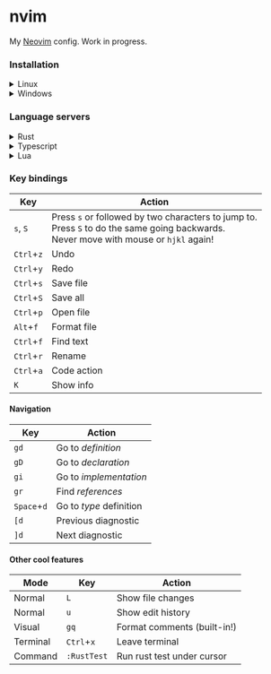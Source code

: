 # nvim

My [Neovim](https://github.com/neovim/neovim) config. Work in progress.

### Installation

<details><summary>Linux</summary>

1. Go to your config file and clone the repo (folder `nvim` will be created):
```sh
cd ~/.config
git clone https://github.com/lkurcak/nvim
```

2. Install [`ripgrep`](https://github.com/BurntSushi/ripgrep?tab=readme-ov-file#installation)

3. Install [`deno`](https://deno.com/) to support `.js`, `.ts`, `.json`, `.yaml` formatting:
```sh
curl -fsSL https://deno.land/install.sh | sh
```

</details>

<details><summary>Windows</summary>

1. Go to your local app data directory and clone this repo (folder `nvim` will be created):
```sh
cd %LOCALAPPDATA%
git clone https://github.com/lkurcak/nvim
```

2. Install `ripgrep` and `zig` (unless you already have a C compiler):
```sh
winget install zig.zig
winget install BurntSushi.ripgrep.MSVC
```

3. Install [`deno`](https://deno.com/) to support `.js`, `.ts`, `.json`, `.yaml` formatting:
```sh
irm https://deno.land/install.ps1 | iex
```

</details>

### Language servers

<details><summary>Rust</summary>
  
1. Install [`rustup`](https://www.rust-lang.org/tools/install)

2. Install `rust-analyzer`:
```sh
rustup component add rust-analyzer
```

</details>

<details><summary>Typescript</summary>

Install [Deno](https://deno.com/):

```sh
# Linux
curl -fsSL https://deno.land/install.sh | sh
# Windows
irm https://deno.land/install.ps1 | iex
```

As a last resort, you can install typescript and its LSP via `npm`
```sh
npm install -g typescript
npm install -g typescript-language-server
```

</details>

<details><summary>Lua</summary>

Download latest release from https://github.com/LuaLS/lua-language-server/releases

Unzip, go to `bin` and make sure `lua-language-server` is in your OS `PATH`.

</details>

### Key bindings

| Key | Action |
|-----|--------|
| `s`, `S`     | Press `s` or followed by two characters to jump to.<BR>Press `S` to do the same going backwards.<BR>Never move with mouse or `hjkl` again! |
| `Ctrl`+`z`   | Undo |
| `Ctrl`+`y`   | Redo |
| `Ctrl`+`s`   | Save file |
| `Ctrl`+`S`   | Save all |
| `Ctrl`+`p`   | Open file |
| `Alt`+`f`    | Format file |
| `Ctrl`+`f`   | Find text |
| `Ctrl`+`r`   | Rename |
| `Ctrl`+`a`   | Code action |
| `K`          | Show info |

#### Navigation

| Key | Action |
|-----|--------|
| `gd`         | Go to *definition* |
| `gD`         | Go to *declaration* |
| `gi`         | Go to *implementation*|
| `gr`         | Find *references*|
| `Space`+`d`  | Go to *type* definition|
| `[d`         | Previous diagnostic|
| `]d`         | Next diagnostic|

#### Other cool features

| Mode | Key | Action |
|---|---|---|
| Normal   | `L` | Show file changes |
| Normal   | `u` | Show edit history |
| Visual   | `gq` | Format comments (built-in!) |
| Terminal | `Ctrl`+`x` | Leave terminal |
| Command  | `:RustTest` | Run rust test under cursor |
